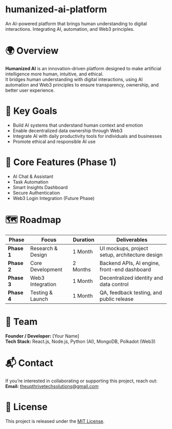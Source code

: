 # humanized-ai-platform
An AI-powered platform that brings human understanding to digital interactions. Integrating AI, automation, and Web3 principles.

# 🌍 Overview  
**Humanized AI** is an innovation-driven platform designed to make artificial intelligence more human, intuitive, and ethical.  
It bridges human understanding with digital interactions, using AI automation and Web3 principles to ensure transparency, ownership, and better user experience.  


# 🎯 Key Goals  
- Build AI systems that understand human context and emotion  
- Enable decentralized data ownership through Web3  
- Integrate AI with daily productivity tools for individuals and businesses  
- Promote ethical and responsible AI use  


# 🧠 Core Features (Phase 1)
- AI Chat & Assistant  
- Task Automation  
- Smart Insights Dashboard  
- Secure Authentication  
- Web3 Login Integration (Future Phase)  

# 🗺️ Roadmap  

| Phase | Focus | Duration | Deliverables |
|--------|--------|------------|--------------|
| **Phase 1** | Research & Design | 1 Month | UI mockups, project setup, architecture design |
| **Phase 2** | Core Development | 2 Months | Backend APIs, AI engine, front-end dashboard |
| **Phase 3** | Web3 Integration | 1 Month | Decentralized identity and data control |
| **Phase 4** | Testing & Launch | 1 Month | QA, feedback testing, and public release |

# 👥 Team  
**Founder / Developer:** [Your Name]  
**Tech Stack:** React.js, Node.js, Python (AI), MongoDB, Polkadot (Web3)  

# 📬 Contact  
If you’re interested in collaborating or supporting this project, reach out:  
**Email:** theupthrivetechsolutions@gmail.com 


# 📜 License  
This project is released under the [MIT License](LICENSE).
